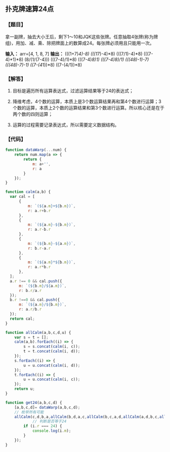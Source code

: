## 扑克牌速算24点

### 【题目】
拿一副牌，抽去大小王后，剩下1～10和JQK这些张牌。任意抽取4张牌(称为牌组)，用加、减、乘、除把牌面上的数算成24。每张牌必须用且只能用一次。

**输入：**
	arr=[4, 1, 8, 7]
**输出：**
	(((1+7)*4)-8)
	(((1*7)-4)*8)
	(((7/1)-4)*8)
	(((7-4)*1)*8)
	(8/(1/(7-4)))
	(((7-4)/1)*8)
	(((7-4)*8)*1)
	(((7-4)*8)/1)
	(((4*8)-1)-7)
	(((4*8)-7)-1)
	((7-(4*1))*8)
	((7-(4/1))*8)

### 【解答】


1. 目标是遍历所有运算表达式，过滤运算结果等于24的表达式；

2. 降维考虑，4个数的运算，本质上是3个数运算结果再和第4个数进行运算；3个数的运算，本质上2个数的运算结果和第3个数进行运算。所以核心还是在于两个数的四则运算；

3. 运算的过程需要记录表达式，所以需要定义数据结构。



### 【代码】

```js
function dataWarp(...num) {
	return num.map(a => {
		return {
			m: a+'',
			r: a
		}
	});
}

function calm(a,b) {
  var cal = [
      {
          m: `(${a.m}+${b.m})`,
          r: a.r+b.r
      },
      {
          m: `(${a.m}-${b.m})`,
          r: a.r-b.r
      },
      {
          m: `(${b.m}-${a.m})`,
          r: b.r-a.r
      },
      {
          m: `(${a.m}*${b.m})`,
          r: a.r*b.r
      },
  ];
  a.r !== 0 && cal.push({
      m: `(${b.m}/${a.m})`,
      r: b.r/a.r
  });
  b.r !==0 && cal.push({
      m: `(${a.m}/${b.m})`,
      r: a.r/b.r
  });
  return cal;
}

function allCalm(a,b,c,d,u) {
    var s = t = [];
    calm(a,b).forEach((i) => {
        s = s.concat(calm(i, c));
        t = t.concat(calm(i, d));
    });
    s.forEach((i) => {
        u = u.concat(calm(i, d));
    });
    t.forEach((i) => {
        u = u.concat(calm(i, c));
    });
    return u;
}

function get24(a,b,c,d) {
    [a,b,c,d]= dataWarp(a,b,c,d);
    // 枚举所有可能
    allCalm(c,d,b,a,allCalm(b,d,a,c,allCalm(b,c,a,d,allCalm(a,d,b,c,allCalm(a,c,b,d,allCalm(a,b,c,d,[])))))).forEach((i) => {
    		// 判断是否等于24
        if (i.r === 24) {
            console.log(i.m);
        }
    });
}

```

